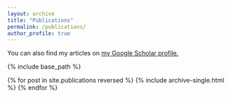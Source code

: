 ```yaml
---
layout: archive
title: "Publications"
permalink: /publications/
author_profile: true
---
```


You can also find my articles on <u><a color='blue' href="https://scholar.google.com/citations?user=5c52t54AAAAJ&hl=en">my Google Scholar profile</a>.</u>

{% include base_path %}

{% for post in site.publications reversed %}
  {% include archive-single.html %}
{% endfor %}

